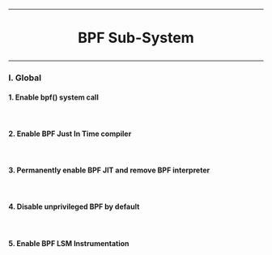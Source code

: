 ------------------------------------------------------------------------------------------------------------------------------------------
# <p align='center'> BPF Sub-System </p>
------------------------------------------------------------------------------------------------------------------------------------------
### I. Global
#### 1. Enable bpf() system call
<br />

#### 2. Enable BPF Just In Time compiler
<br />

#### 3. Permanently enable BPF JIT and remove BPF interpreter
<br />

#### 4. Disable unprivileged BPF by default
<br />

#### 5. Enable BPF LSM Instrumentation
